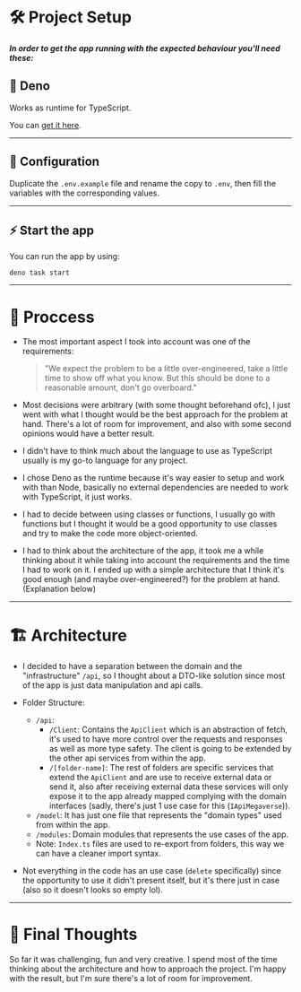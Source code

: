 # 🛠️ Project Setup

_**In order to get the app running with the expected behaviour you'll need these:**_

## 🦕 Deno

Works as runtime for TypeScript.

You can [get it here](https://deno.land/manual/getting_started/installation).

---

## 📑 Configuration

Duplicate the `.env.example` file and rename the copy to `.env`, then fill the variables with the corresponding values.

---

## ⚡ Start the app

You can run the app by using:

```shell
deno task start
```

---

# 🧠 Proccess

- The most important aspect I took into account was one of the requirements:
  > "We expect the problem to be a little over-engineered, take a little time to show off what you know. But this should
  > be done to a reasonable amount, don't go overboard."

- Most decisions were arbitrary (with some thought beforehand ofc), I just went with what I thought would be the best
  approach for the problem at hand. There's a lot of room for improvement, and also with some second opinions would have
  a better result.
- I didn't have to think much about the language to use as TypeScript usually is my go-to language for any project.
- I chose Deno as the runtime because it's way easier to setup and work with than Node, basically no external
  dependencies are needed to work with TypeScript, it just works.
- I had to decide between using classes or functions, I usually go with functions but I thought it would be a good
  opportunity to use classes and try to make the code more object-oriented.
- I had to think about the architecture of the app, it took me a while thinking about it while taking into account the
  requirements and the time I had to work on it. I ended up with a simple architecture that I think it's good enough
  (and maybe over-engineered?) for the problem at hand. (Explanation below)

---

# 🏗️ Architecture

- I decided to have a separation between the domain and the "infrastructure" `/api`, so I thought about a DTO-like
  solution since most of the app is just data manipulation and api calls.

- Folder Structure:
  - `/api`:
    - `/Client`: Contains the `ApiClient` which is an abstraction of fetch, it's used to have more control over the
      requests and responses as well as more type safety. The client is going to be extended by the other api services
      from within the app.
    - `/[folder-name]`: The rest of folders are specific services that extend the `ApiClient` and are use to receive
      external data or send it, also after receiving external data these services will only expose it to the app already
      mapped complying with the domain interfaces (sadly, there's just 1 use case for this (`IApiMegaverse`)).
  - `/model`: It has just one file that represents the "domain types" used from within the app.
  - `/modules`: Domain modules that represents the use cases of the app.
  - Note: `Index.ts` files are used to re-export from folders, this way we can have a cleaner import syntax.

- Not everything in the code has an use case (`delete` specifically) since the opportunity to use it didn't present
  itself, but it's there just in case (also so it doesn't looks so empty lol).

---

# 💭 Final Thoughts

So far it was challenging, fun and very creative. I spend most of the time thinking about the architecture and how to
approach the project. I'm happy with the result, but I'm sure there's a lot of room for improvement.
